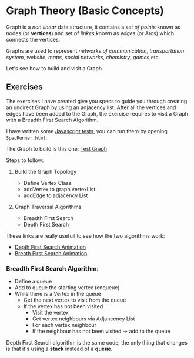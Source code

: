 # Graph Theory (Basic Concepts)

Graph is a *non linear* data structure, it contains a *set of points* known as nodes (or **vertices**) and set of *linkes* known as *edges* (or Arcs) which connects the vertices.

Graphs are used to represent *networks of communication*, *transportation system*, *website*, *maps*, *social networks*, *chemistry*, *games* etc.  

Let's see how to build and visit a Graph.

## Exercises

The exercises I have created give you specs to guide you through creating an undirect Graph by using an adjacency list.
After all the vertices and edges have been added to the Graph, the exercise requires to visit a Graph with a Breadth First Search Algorithm.

I have written some [Javascript tests](https://github.com/LondonAlgorithms/graph_theory/blob/master/spec/spec.js), you can run them by opening `SpecRunner.html`.

The Graph to build is this one:
[Test Graph](https://github.com/LondonAlgorithms/graph_theory/blob/master/breadth_first_traveral.jpg)

Steps to follow:

1. Build the Graph Topology
    - Define Vertex Class
    - addVertex to graph vertexList
    - addEdge to adjacency List

2. Graph Traversal Algorithms
    - Breadth First Search
    - Depth First Search

These links are really usefull to see how the two algorithms work:

 - [Depth First Search Animation](https://www.cs.usfca.edu/~galles/visualization/DFS.html)
 - [Breath First Search Animation](https://www.cs.usfca.edu/~galles/visualization/BFS.html)


### Breadth First Search Algorithm:

 - Define a queue
 - Add to queue the starting vertex (enqueue)
 - While there is a Vertex in the queue
    - Get the next vertex to visit from the queue
    - If the vertex has not been visited
        - Visit the vertex
        - Get vertex neighbours via Adjancency List
        - For each vertex neighbour
        - If the neighbour has not been visited → add to the queue


Depth First Search algorithm is the same code, the only thing that changes is that 
it's using a **stack** instead of a **queue**.
